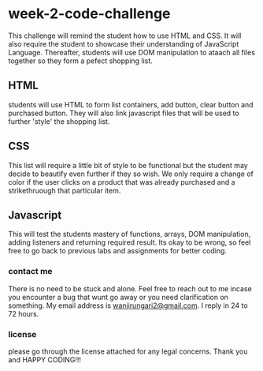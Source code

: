 # week-2-code-challenge
This challenge will remind the student how to use HTML and CSS. It will also require the student to showcase their understanding of JavaScript Language. Thereafter, students will use DOM manipulation to ataach all files together so they form  a pefect shopping list.
## HTML
students will use HTML to form list containers, add button, clear button and purchased button. They will also link javascript files that will be used to further 'style' the shopping list.
## CSS
This list will require a little bit of style to be functional but the student may decide to beautify even further if they so wish. We only require a change of color if the user clicks on a product that was already purchased and a strikethruough that particular item.
## Javascript
 This will test the students mastery of functions, arrays, DOM manipulation, adding listeners and returning required result. Its okay to be wrong, so feel free to go back to previous labs and assignments for better coding.
 ### contact me
 There is no need to be stuck and alone. Feel free to reach out to me incase you encounter a bug that wunt go away or you need clarification on something. My email address is wanjirungari2@gmail.com. I reply in 24 to 72 hours.
 ### license
  please go through the license attached for any legal concerns. Thank you and HAPPY CODING!!!
